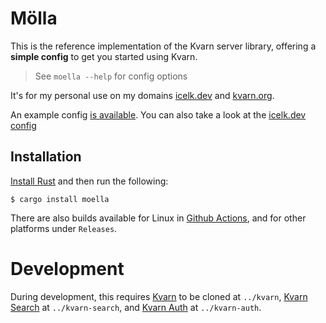 # Mölla

This is the reference implementation of the Kvarn server library,
offering a **simple config** to get you started using Kvarn.

> See `moella --help` for config options

It's for my personal use on my domains [icelk.dev](https://icelk.dev/) and [kvarn.org](https://kvarn.org/).

An example config [is available](https://github.com/Icelk/moella/blob/main/example-config.ron).
You can also take a look at the [icelk.dev config](https://github.com/Icelk/icelk.dev/blob/main/icelk.dev.ron)

## Installation

[Install Rust](https://rust-lang.org/learn/get-started) and then run the following:

```shell
$ cargo install moella
```

There are also builds available for Linux in [Github Actions](https://github.com/Icelk/moella/actions),
and for other platforms under `Releases`.

# Development

During development, this requires [Kvarn](https://github.com/Icelk/kvarn) to be cloned at `../kvarn`, [Kvarn Search](https://github.com/Icelk/kvarn-search) at `../kvarn-search`, and [Kvarn Auth](https://github.com/Icelk/kvarn-auth) at `../kvarn-auth`.
